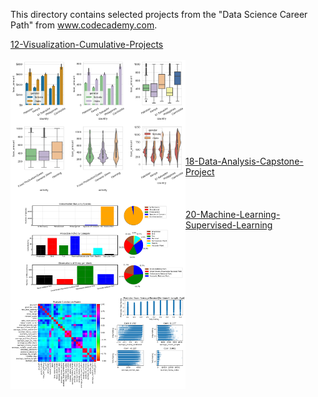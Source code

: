 This directory contains selected projects from the "Data Science Career Path" from www.codecademy.com.

<a href="12-Visualization-Cumulative-Projects">
12-Visualization-Cumulative-Projects</a></br></br>
<img src="https://github.com/stefanm-git/Data-Science/blob/master/12-Visualization-Cumulative-Projects/Kiva-Visualization-Project/Visualizing_Kiva_Data_with_Seaborn.png" alt="img" width="280px" align="left"></br></br></br></br></br></br></br></br></br>
         
<a href="18-Data-Analysis-Capstone-Project">
18-Data-Analysis-Capstone-Project</a>
<img src="https://github.com/stefanm-git/Data-Science/blob/master/18-Data-Analysis-Capstone-Project/biodiversity_project.png" alt="img" width="280px" align="left"></br></br></br></br>

<a href="20-Machine-Learning-Supervised-Learning">
20-Machine-Learning-Supervised-Learning</a></br></br>
<img src="https://github.com/stefanm-git/Data-Science/blob/master/20-Machine-Learning-Supervised-Learning/Yelp-Regression-Project/yelp_regression_project.png" alt="img" width="280px" align="left"></br>
